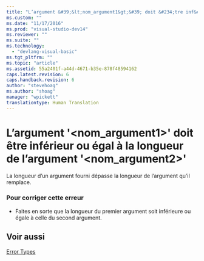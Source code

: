 ```yaml
---
title: "L’argument &#39;&lt;nom_argument1&gt;&#39; doit &#234;tre inf&#233;rieur ou &#233;gal &#224; la longueur de l’argument &#39;&lt;nom_argument2&gt;&#39; | Microsoft Docs"
ms.custom: ""
ms.date: "11/17/2016"
ms.prod: "visual-studio-dev14"
ms.reviewer: ""
ms.suite: ""
ms.technology: 
  - "devlang-visual-basic"
ms.tgt_pltfrm: ""
ms.topic: "article"
ms.assetid: 55a2401f-a44d-4671-b35e-878f48594162
caps.latest.revision: 6
caps.handback.revision: 6
author: "stevehoag"
ms.author: "shoag"
manager: "wpickett"
translationtype: Human Translation
---
```

# L’argument &#39;&lt;nom_argument1&gt;&#39; doit &#234;tre inf&#233;rieur ou &#233;gal &#224; la longueur de l’argument &#39;&lt;nom_argument2&gt;&#39;
La longueur d’un argument fourni dépasse la longueur de l’argument qu’il remplace.  
  
### Pour corriger cette erreur  
  
-   Faites en sorte que la longueur du premier argument soit inférieure ou égale à celle du second argument.  
  
## Voir aussi  
 [Error Types](../../visual-basic/programming-guide/language-features/error-types.md)